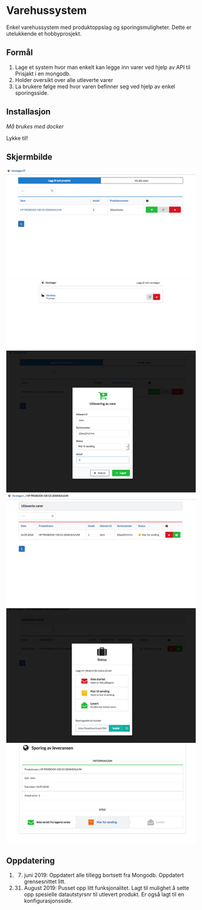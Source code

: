 # Varehussystem
Enkel varehussystem med produktoppslag og sporingsmuligheter. Dette er utelukkende et hobbyprosjekt.

## Formål
1. Lage et system hvor man enkelt kan legge inn varer ved hjelp av API til Prisjakt i en mongodb.
1. Holder oversikt over alle utleverte varer
1. La brukere følge med hvor varen befinner seg ved hjelp av enkel sporingsside.

## Installasjon
*Må brukes med docker*

Lykke til!

## Skjermbilde
![image](https://raw.githubusercontent.com/kims89/Varehussystem/master/Screenshots/Screenshot%20at%20sep.%2016%2016-32-06.png)
![image](https://raw.githubusercontent.com/kims89/Varehussystem/master/Screenshots/Screenshot%20at%20sep.%2016%2016-35-34.png)
![image](https://raw.githubusercontent.com/kims89/Varehussystem/master/Screenshots/Screenshot%20at%20sep.%2016%2016-33-21.png)
![image](https://raw.githubusercontent.com/kims89/Varehussystem/master/Screenshots/Screenshot%20at%20sep.%2016%2016-34-14.png)
![image](https://raw.githubusercontent.com/kims89/Varehussystem/master/Screenshots/Screenshot%20at%20sep.%2016%2016-34-30.png)
![image](https://raw.githubusercontent.com/kims89/Varehussystem/master/Screenshots/Screenshot%20at%20sep.%2016%2016-34-53.png)

## Oppdatering
1. 7. juni 2019: Oppdatert alle tillegg bortsett fra Mongodb. Oppdatert grensesnittet litt.
1. 31. August 2019: Pusset opp litt funksjonalitet. Lagt til mulighet å sette opp spesielle datautstyrsnr til utlevert produkt. Er også lagt til en konfigurasjonsside.
